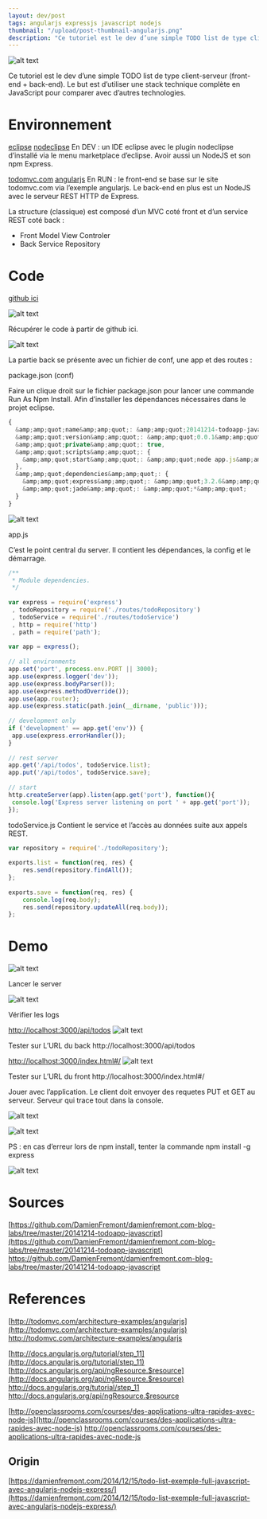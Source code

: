 ```yaml
---
layout: dev/post
tags: angularjs expressjs javascript nodejs
thumbnail: "/upload/post-thumbnail-angularjs.png"
description: "Ce tutoriel est le dev d’une simple TODO list de type client-serveur (front-end + back-end)..."
---
```


 
![alt text](/upload/post-thumbnail-angularjs.png)
 
Ce tutoriel est le dev d’une simple TODO list de type client-serveur (front-end + back-end). Le but est d’utiliser une stack technique complète en JavaScript pour comparer avec d’autres technologies.
 
# Environnement
 
[eclipse](https://www.eclipse.org/downloads/)
[nodeclipse](http://www.nodeclipse.org/)
En DEV : un IDE eclipse avec le plugin nodeclipse d’installé via le menu marketplace d’eclipse. Avoir aussi un NodeJS et son npm Express.
 
[todomvc.com](http://todomvc.com/)
[angularjs](http://todomvc.com/examples/angularjs/#/)
En RUN : le front-end se base sur le site todomvc.com via l’exemple angularjs. Le back-end en plus est un NodeJS avec le serveur REST HTTP de Express.
 
La structure (classique) est composé d’un MVC coté front et d’un service REST coté back :
 
* Front Model View Controler
* Back Service Repository
 
# Code
 
[github ici](https://github.com/DamienFremont/damienfremont.com-blog-labs/tree/master/20141214-todoapp-javascript)

![alt text](/upload/160523003051792.jpg)
 
Récupérer le code à partir de github ici.
 
![alt text](/upload/160523003052025.jpg)
 
La partie back se présente avec un fichier de conf, une app et des routes :
 
package.json (conf)
 
Faire un clique droit sur le fichier package.json pour lancer une commande Run As Npm Install. Afin d’installer les dépendances nécessaires dans le projet eclipse.
 
```javascript
{
  &amp;amp;quot;name&amp;amp;quot;: &amp;amp;quot;20141214-todoapp-javascript&amp;amp;quot;,
  &amp;amp;quot;version&amp;amp;quot;: &amp;amp;quot;0.0.1&amp;amp;quot;,
  &amp;amp;quot;private&amp;amp;quot;: true,
  &amp;amp;quot;scripts&amp;amp;quot;: {
    &amp;amp;quot;start&amp;amp;quot;: &amp;amp;quot;node app.js&amp;amp;quot;
  },
  &amp;amp;quot;dependencies&amp;amp;quot;: {
    &amp;amp;quot;express&amp;amp;quot;: &amp;amp;quot;3.2.6&amp;amp;quot;,
    &amp;amp;quot;jade&amp;amp;quot;: &amp;amp;quot;*&amp;amp;quot;
  }
}
```
 
![alt text](/upload/160523003052194.jpg)
 

 
app.js
 
C’est le point central du server. Il contient les dépendances, la config et le démarrage.
 
```javascript
/**
 * Module dependencies.
 */
 
var express = require('express')
 , todoRepository = require('./routes/todoRepository')
 , todoService = require('./routes/todoService')
 , http = require('http')
 , path = require('path');
 
var app = express();
 
// all environments
app.set('port', process.env.PORT || 3000);
app.use(express.logger('dev'));
app.use(express.bodyParser());
app.use(express.methodOverride());
app.use(app.router);
app.use(express.static(path.join(__dirname, 'public')));
 
// development only
if ('development' == app.get('env')) {
 app.use(express.errorHandler());
}
 
// rest server
app.get('/api/todos', todoService.list);
app.put('/api/todos', todoService.save);
 
// start
http.createServer(app).listen(app.get('port'), function(){
 console.log('Express server listening on port ' + app.get('port'));
});
```
 
todoService.js
Contient le service et l’accès au données suite aux appels REST.
 
```javascript
var repository = require('./todoRepository');
 
exports.list = function(req, res) {
    res.send(repository.findAll());
};
 
exports.save = function(req, res) {
    console.log(req.body);
    res.send(repository.updateAll(req.body));
};
```
 
# Demo
 
![alt text](/upload/160523003052525.jpg)
 
Lancer le server
 
![alt text](/upload/160523003052761.jpg)
 
Vérifier les logs
 
[http://localhost:3000/api/todos](http://localhost:3000/api/todos)
![alt text](/upload/160523003053002.jpg)
 
Tester sur L’URL du back
http://localhost:3000/api/todos
 
[http://localhost:3000/index.html#/](http://localhost:3000/index.html#/)
![alt text](/upload/160523003053263.jpg)
 
Tester sur L’URL du front
http://localhost:3000/index.html#/
 
Jouer avec l’application.
Le client doit envoyer des requetes PUT et GET au serveur. Serveur qui trace tout dans la console.
 
![alt text](/upload/160523003053667.jpg)
 

 
![alt text](/upload/160523003054047.jpg)
 

 
PS : en cas d’erreur lors de npm install, tenter la commande
npm install -g express
 
![alt text](/upload/160523003054459.jpg)
 

 
# Sources
 
[https://github.com/DamienFremont/damienfremont.com-blog-labs/tree/master/20141214-todoapp-javascript](https://github.com/DamienFremont/damienfremont.com-blog-labs/tree/master/20141214-todoapp-javascript)
https://github.com/DamienFremont/damienfremont.com-blog-labs/tree/master/20141214-todoapp-javascript
 
# References
 
[http://todomvc.com/architecture-examples/angularjs](http://todomvc.com/architecture-examples/angularjs)
http://todomvc.com/architecture-examples/angularjs
 
[http://docs.angularjs.org/tutorial/step_11](http://docs.angularjs.org/tutorial/step_11)
[http://docs.angularjs.org/api/ngResource.$resource](http://docs.angularjs.org/api/ngResource.$resource)
http://docs.angularjs.org/tutorial/step_11
http://docs.angularjs.org/api/ngResource.$resource
 
[http://openclassrooms.com/courses/des-applications-ultra-rapides-avec-node-js](http://openclassrooms.com/courses/des-applications-ultra-rapides-avec-node-js)
http://openclassrooms.com/courses/des-applications-ultra-rapides-avec-node-js
 
 
## Origin
[https://damienfremont.com/2014/12/15/todo-list-exemple-full-javascript-avec-angularjs-nodejs-express/](https://damienfremont.com/2014/12/15/todo-list-exemple-full-javascript-avec-angularjs-nodejs-express/)
 
